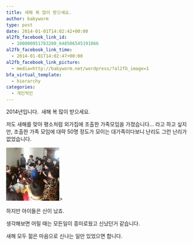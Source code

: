 ```yaml
---
title: 새해 복 많이 받으세요.
author: babyworm
type: post
date: 2014-01-01T14:02:42+00:00
al2fb_facebook_link_id:
  - 100000951783280_648506545191066
al2fb_facebook_link_time:
  - 2014-01-01T14:02:47+00:00
al2fb_facebook_link_picture:
  - media=http://babyworm.net/wordpress/?al2fb_image=1
bfa_virtual_template:
  - hierarchy
categories:
  - 개인적인
---
```

2014년입니다.  새해 복 많이 받으세요.

저도 새해를 맞아 평소처럼 외가집에 조촐한 가족모임을 가졌습니다… 라고 하고 싶지만, 조촐한 가족 모임에 대략 50명 정도가 모이는 대가족이다보니 난리도 그런 난리가 없었습니다.

<img src="featured_20140101_131120.jpg">>

하지만 아이들은 신이 났죠.

생각해보면 어릴 때는 모든일이 흥미로웠고 신났던거 같습니다.

새해 모두 젊은 마음으로 신나는 일만 있었으면 합니다.

 
